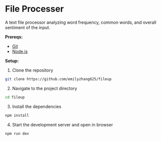 # File Processer
A text file processor analyzing word frequency, common words, and overall sentiment of the input.

**Prereqs:**
- [Git](https://git-scm.com/)
- [Node.js](https://nodejs.org/)

**Setup:**
1. Clone the repository
```bash
git clone https://github.com/emilyzhang625/fileup
```
2. Navigate to the project directory
```bash
cd fileup
```
3. Install the dependencies
```bash
npm install
```
4. Start the development server and open in browser
```bash
npm run dev
```
